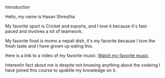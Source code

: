 Introduction

Hello, my name is Hasan Shrestha

My favorite sport is Cricket and esports, and I love it because it's fast-paced and involves a lot of teamwork.

My favorite food is momo a nepali dish, it's my favorite because I love the fresh taste and I have grown up eating this.

Here is a link to a video of my favorite music: [Watch my favorite music](https://www.youtube.com/watch?v=pSeaHfkd3M8&list=RDpSeaHfkd3M8&start_radio=1).

Interestin fact about me is despite not knowing anything about the codeing I have joined this course to upskille my knowledge on it.